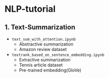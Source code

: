 # NLP-tutorial  


## 1. Text-Summarization
- `text_sum_with_attention.ipynb`
    - Abstractive summarization
    - Amazon review dataset
- `textrank_based_on_sentence_embedding.ipynb`
    - Extractive summarization
    - Tennis article dataset
    - Pre-trained embedding(GloVe)